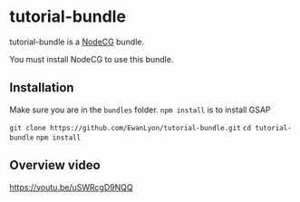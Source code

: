 # tutorial-bundle

tutorial-bundle is a [NodeCG](http://github.com/nodecg/nodecg) bundle. 

You must install NodeCG to use this bundle.

## Installation

Make sure you are in the `bundles` folder.
`npm install` is to install GSAP

`git clone https://github.com/EwanLyon/tutorial-bundle.git`
`cd tutorial-bundle`
`npm install`

## Overview video

https://youtu.be/uSWRcgD9NQQ